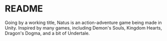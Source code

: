 # README #

Going by a working title, Natus is an action-adventure game being made in Unity. Inspired by many games, including Demon's Souls, Kingdom Hearts, Dragon's Dogma, and a bit of Undertale.